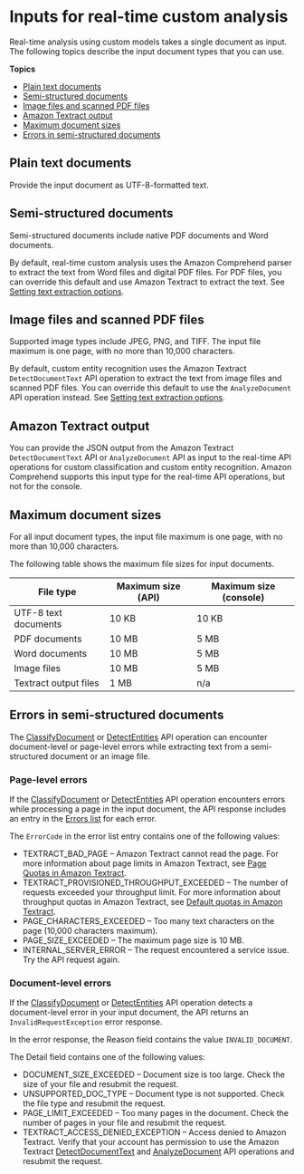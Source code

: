 # Inputs for real\-time custom analysis<a name="idp-inputs-sync"></a>

Real\-time analysis using custom models takes a single document as input\. The following topics describe the input document types that you can use\.

**Topics**
+ [Plain text documents](#idp-inputs-sync-text)
+ [Semi\-structured documents](#idp-inputs-sync-semi)
+ [Image files and scanned PDF files](#idp-inputs-sync-ocr)
+ [Amazon Textract output](#idp-inputs-sync-textract)
+ [Maximum document sizes](#idp-inputs-sync-sizes)
+ [Errors in semi\-structured documents](#idp-inputs-sync-err)

## Plain text documents<a name="idp-inputs-sync-text"></a>

Provide the input document as UTF\-8\-formatted text\. 

## Semi\-structured documents<a name="idp-inputs-sync-semi"></a>

Semi\-structured documents include native PDF documents and Word documents\. 

By default, real\-time custom analysis uses the Amazon Comprehend parser to extract the text from Word files and digital PDF files\. For PDF files, you can override this default and use Amazon Textract to extract the text\. See [Setting text extraction options](idp-set-textract-options.md)\.

## Image files and scanned PDF files<a name="idp-inputs-sync-ocr"></a>

Supported image types include JPEG, PNG, and TIFF\. The input file maximum is one page, with no more than 10,000 characters\.

By default, custom entity recognition uses the Amazon Textract `DetectDocumentText` API operation to extract the text from image files and scanned PDF files\. You can override this default to use the `AnalyzeDocument` API operation instead\. See [Setting text extraction options](idp-set-textract-options.md)\.

## Amazon Textract output<a name="idp-inputs-sync-textract"></a>

You can provide the JSON output from the Amazon Textract `DetectDocumentText` API or `AnalyzeDocument` API as input to the real\-time API operations for custom classification and custom entity recognition\. Amazon Comprehend supports this input type for the real\-time API operations, but not for the console\.

## Maximum document sizes<a name="idp-inputs-sync-sizes"></a>

For all input document types, the input file maximum is one page, with no more than 10,000 characters\.

The following table shows the maximum file sizes for input documents\. 


| File type | Maximum size \(API\) | Maximum size \(console\) | 
| --- | --- | --- | 
| UTF\-8 text documents | 10 KB | 10 KB | 
| PDF documents | 10 MB | 5 MB | 
| Word documents | 10 MB | 5 MB | 
| Image files | 10 MB | 5 MB | 
| Textract output files | 1 MB | n/a | 

## Errors in semi\-structured documents<a name="idp-inputs-sync-err"></a>

 The [ClassifyDocument](https://docs.aws.amazon.com/comprehend/latest/APIReference/API_ClassifyDocument.html) or [DetectEntities](https://docs.aws.amazon.com/comprehend/latest/APIReference/API_DetectEntities.html) API operation can encounter document\-level or page\-level errors while extracting text from a semi\-structured document or an image file\.

### Page\-level errors<a name="idp-inputs-sync-page-err"></a>

 If the [ClassifyDocument](https://docs.aws.amazon.com/comprehend/latest/APIReference/API_ClassifyDocument.html) or [DetectEntities](https://docs.aws.amazon.com/comprehend/latest/APIReference/API_DetectEntities.html) API operation encounters errors while processing a page in the input document, the API response includes an entry in the [Errors list](https://docs.aws.amazon.com/comprehend/latest/APIReference/API_ErrorsListItem.html) for each error\.

The `ErrorCode` in the error list entry contains one of the following values:
+ TEXTRACT\_BAD\_PAGE – Amazon Textract cannot read the page\. For more information about page limits in Amazon Textract, see [ Page Quotas in Amazon Textract](https://docs.aws.amazon.com/textract/latest/dg/limits-document.html)\.
+ TEXTRACT\_PROVISIONED\_THROUGHPUT\_EXCEEDED – The number of requests exceeded your throughput limit\. For more information about throughput quotas in Amazon Textract, see [ Default quotas in Amazon Textract](https://docs.aws.amazon.com/textract/latest/dg/limits-quotas-explained.html)\.
+ PAGE\_CHARACTERS\_EXCEEDED – Too many text characters on the page \(10,000 characters maximum\)\.
+ PAGE\_SIZE\_EXCEEDED – The maximum page size is 10 MB\.
+ INTERNAL\_SERVER\_ERROR – The request encountered a service issue\. Try the API request again\.

### Document\-level errors<a name="idp-inputs-sync-doc-err"></a>

If the [ClassifyDocument](https://docs.aws.amazon.com/comprehend/latest/APIReference/API_ClassifyDocument.html) or [DetectEntities](https://docs.aws.amazon.com/comprehend/latest/APIReference/API_DetectEntities.html) API operation detects a document\-level error in your input document, the API returns an `InvalidRequestException` error response\. 

In the error response, the Reason field contains the value `INVALID_DOCUMENT`\. 

The Detail field contains one of the following values:
+ DOCUMENT\_SIZE\_EXCEEDED – Document size is too large\. Check the size of your file and resubmit the request\.
+ UNSUPPORTED\_DOC\_TYPE – Document type is not supported\. Check the file type and resubmit the request\.
+ PAGE\_LIMIT\_EXCEEDED – Too many pages in the document\. Check the number of pages in your file and resubmit the request\.
+ TEXTRACT\_ACCESS\_DENIED\_EXCEPTION – Access denied to Amazon Textract\. Verify that your account has permission to use the Amazon Textract [DetectDocumentText](https://docs.aws.amazon.com/textract/latest/dg/API_DetectDocumentText.html) and [AnalyzeDocument](https://docs.aws.amazon.com/textract/latest/dg/API_AnalyzeDocument.html) API operations and resubmit the request\.